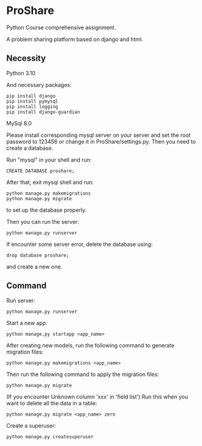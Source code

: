 # ProShare

Python Course comprehensive assignment. 

A problem sharing platform based on django and html.

## Necessity

Python 3.10

And necessary packages:

```
pip install django
pip install pymysql
pip install logging
pip install django-guardian
```

MySql 8.0

Please install corresponding mysql server on your server and set the root password to 123456 or change it in ProShare/settings.py.
Then you need to create a database.

Run "mysql" in your shell and run:

```shell
CREATE DATABASE proshare;
```
After that, exit mysql shell and run:

```shell
python manage.py makemigrations
python manage.py migrate
```

to set up the database properly.

Then you can run the server:

```shell
python manage.py runserver
```

If encounter some server error, delete the database using:

```shell
drop database proshare;
```

and create a new one.

## Command

Run server:

```shell
python manage.py runserver
```

Start a new app:

```shell
python manage.py startapp <app_name>
```

After creating new models, run the following command to generate migration files:

```shell
python manage.py makemigrations <app_name>
```

Then run the following command to apply the migration files:

```shell
python manage.py migrate
```

(If you encounter Unknown column 'xxx' in 'field list') Run this when you want to delete all the data in a table:

```shell
python manage.py migrate <app_name> zero
```

Create a superuser:

```shell
python manage.py createsuperuser
```
